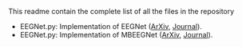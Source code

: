 This readme contain the complete list of all the files in the repository

* EEGNet.py: Implementation of EEGNet ([ArXiv][EEGNet_Arxiv], [Journal][EEGNet_Journal]). 
* EEGNet.py: Implementation of MBEEGNet ([ArXiv][EEGNet_Arxiv], [Journal][EEGNet_Journal]). 


<!-- Reference Link -->
[EEGNet_Journal]: https://iopscience.iop.org/article/10.1088/1741-2552/aace8c
[EEGNet_Arxiv]: https://arxiv.org/abs/1611.08024
[MBEEGNet_mdpi]: https://www.mdpi.com/2079-6374/12/1/22
[MBEEGNet_mdpi]: https://pubmed.ncbi.nlm.nih.gov/35049650/
